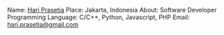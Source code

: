 Name: [Hari Prasetia](https://github.com/hariprasetia)
Place: Jakarta, Indonesia
About: Software Developer
Programming Language: C/C++, Python, Javascript, PHP
Email: hari.prasetia@gmail.com

